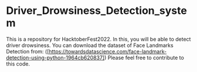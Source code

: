 # Driver_Drowsiness_Detection_system
This is a repository for HacktoberFest2022.
In this, you will be able to detect driver drowsiness.
You can download the dataset of Face Landmarks Detection from:
([https://towardsdatascience.com/face-landmark-detection-using-python-1964cb620837])
Please feel free to contribute to this code. 
